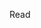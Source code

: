 <a :href="'https://bungaaaputri.github.io/Vue-Axios-Basic/read.html?article='+item.content" class="btn btn-primary" role="button">Read</a>
